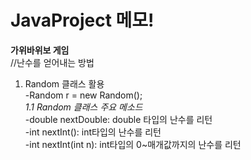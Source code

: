 # JavaProject 메모!

**가위바위보 게임**<br>
//난수를 얻어내는 방법<br>
1. Random 클래스 활용<br>
-Random r = new Random();<br>
_1.1 Random 클래스 주요 메소드<br>_
-double nextDouble: double 타입의 난수를 리턴<br>
-int nextInt(): int타입의 난수를 리턴<br>
-int nextInt(int n): int타입의 0~매개값까지의 난수를 리턴
